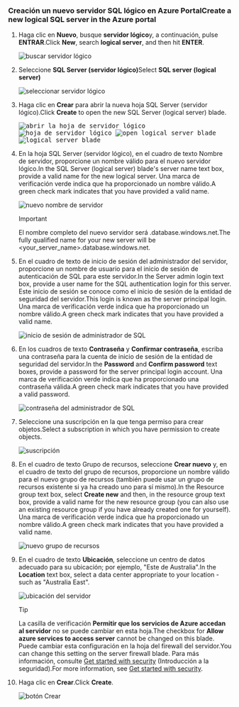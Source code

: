 ### <a name="create-a-new-logical-sql-server-in-the-azure-portal"></a><span data-ttu-id="02d21-101">Creación un nuevo servidor SQL lógico en Azure Portal</span><span class="sxs-lookup"><span data-stu-id="02d21-101">Create a new logical SQL server in the Azure portal</span></span>

1. <span data-ttu-id="02d21-102">Haga clic en **Nuevo**, busque **servidor lógico**y, a continuación, pulse **ENTRAR**.</span><span class="sxs-lookup"><span data-stu-id="02d21-102">Click **New**, search **logical server**, and then hit **ENTER**.</span></span>

    ![buscar servidor lógico](./media/sql-data-warehouse-create-logical-server/search-logical-server.png)
2. <span data-ttu-id="02d21-104">Seleccione **SQL Server (servidor lógico)**</span><span class="sxs-lookup"><span data-stu-id="02d21-104">Select **SQL server (logical server)**</span></span> 

    ![seleccionar servidor lógico](./media/sql-data-warehouse-create-logical-server/select-logical-server.png)
  
3. <span data-ttu-id="02d21-106">Haga clic en **Crear** para abrir la nueva hoja SQL Server (servidor lógico).</span><span class="sxs-lookup"><span data-stu-id="02d21-106">Click **Create** to open the new SQL Server (logical server) blade.</span></span>

   <span data-ttu-id="02d21-107"><kbd>![abrir la hoja de servidor lógico](./media/sql-data-warehouse-create-logical-server/open-logical-server-blade.png) </kbd> <kbd> ![hoja de servidor lógico](./media/sql-data-warehouse-create-logical-server/logical-server-blade.png)</kbd></span><span class="sxs-lookup"><span data-stu-id="02d21-107"><kbd> ![open logical server blade](./media/sql-data-warehouse-create-logical-server/open-logical-server-blade.png) </kbd> <kbd>![logical server blade](./media/sql-data-warehouse-create-logical-server/logical-server-blade.png) </kbd></span></span>
  
3. <span data-ttu-id="02d21-108">En la hoja SQL Server (servidor lógico), en el cuadro de texto Nombre de servidor, proporcione un nombre válido para el nuevo servidor lógico.</span><span class="sxs-lookup"><span data-stu-id="02d21-108">In the SQL Server (logical server) blade's server name text box, provide a valid name for the new logical server.</span></span> <span data-ttu-id="02d21-109">Una marca de verificación verde indica que ha proporcionado un nombre válido.</span><span class="sxs-lookup"><span data-stu-id="02d21-109">A green check mark indicates that you have provided a valid name.</span></span>
    
    ![nuevo nombre de servidor](./media/sql-data-warehouse-create-logical-server/new-name-logical-server.png)

    > [!IMPORTANT]
    > <span data-ttu-id="02d21-111">El nombre completo del nuevo servidor será <nombreDeSuServidor >.database.windows.net.</span><span class="sxs-lookup"><span data-stu-id="02d21-111">The fully qualified name for your new server will be <your_server_name>.database.windows.net.</span></span>
    >
    
4. <span data-ttu-id="02d21-112">En el cuadro de texto de inicio de sesión del administrador del servidor, proporcione un nombre de usuario para el inicio de sesión de autenticación de SQL para este servidor.</span><span class="sxs-lookup"><span data-stu-id="02d21-112">In the Server admin login text box, provide a user name for the SQL authentication login for this server.</span></span> <span data-ttu-id="02d21-113">Este inicio de sesión se conoce como el inicio de sesión de la entidad de seguridad del servidor.</span><span class="sxs-lookup"><span data-stu-id="02d21-113">This login is known as the server principal login.</span></span> <span data-ttu-id="02d21-114">Una marca de verificación verde indica que ha proporcionado un nombre válido.</span><span class="sxs-lookup"><span data-stu-id="02d21-114">A green check mark indicates that you have provided a valid name.</span></span>
    
    ![inicio de sesión de administrador de SQL](./media/sql-data-warehouse-create-logical-server/sql-admin-login.png)
5. <span data-ttu-id="02d21-116">En los cuadros de texto **Contraseña** y **Confirmar contraseña**, escriba una contraseña para la cuenta de inicio de sesión de la entidad de seguridad del servidor.</span><span class="sxs-lookup"><span data-stu-id="02d21-116">In the **Password** and **Confirm password** text boxes, provide a password for the server principal login account.</span></span> <span data-ttu-id="02d21-117">Una marca de verificación verde indica que ha proporcionado una contraseña válida.</span><span class="sxs-lookup"><span data-stu-id="02d21-117">A green check mark indicates that you have provided a valid password.</span></span>
    
    ![contraseña del administrador de SQL](./media/sql-data-warehouse-create-logical-server/sql-admin-password.png)
6. <span data-ttu-id="02d21-119">Seleccione una suscripción en la que tenga permiso para crear objetos.</span><span class="sxs-lookup"><span data-stu-id="02d21-119">Select a subscription in which you have permission to create objects.</span></span>

    ![suscripción](./media/sql-data-warehouse-create-logical-server/subscription.png)
7. <span data-ttu-id="02d21-121">En el cuadro de texto Grupo de recursos, seleccione **Crear nuevo** y, en el cuadro de texto del grupo de recursos, proporcione un nombre válido para el nuevo grupo de recursos (también puede usar un grupo de recursos existente si ya ha creado uno para sí mismo).</span><span class="sxs-lookup"><span data-stu-id="02d21-121">In the Resource group text box, select **Create new** and then, in the resource group text box, provide a valid name for the new resource group (you can also use an existing resource group if you have already created one for yourself).</span></span> <span data-ttu-id="02d21-122">Una marca de verificación verde indica que ha proporcionado un nombre válido.</span><span class="sxs-lookup"><span data-stu-id="02d21-122">A green check mark indicates that you have provided a valid name.</span></span>

    ![nuevo grupo de recursos](./media/sql-data-warehouse-create-logical-server/new-resource-group.png)

8. <span data-ttu-id="02d21-124">En el cuadro de texto **Ubicación**, seleccione un centro de datos adecuado para su ubicación; por ejemplo, "Este de Australia".</span><span class="sxs-lookup"><span data-stu-id="02d21-124">In the **Location** text box, select a data center appropriate to your location - such as "Australia East".</span></span>
    
    ![ubicación del servidor](./media/sql-data-warehouse-create-logical-server/server-location.png)
    
    > [!TIP]
    > <span data-ttu-id="02d21-126">La casilla de verificación **Permitir que los servicios de Azure accedan al servidor** no se puede cambiar en esta hoja.</span><span class="sxs-lookup"><span data-stu-id="02d21-126">The checkbox for **Allow azure services to access server** cannot be changed on this blade.</span></span> <span data-ttu-id="02d21-127">Puede cambiar esta configuración en la hoja del firewall del servidor.</span><span class="sxs-lookup"><span data-stu-id="02d21-127">You can change this setting on the server firewall blade.</span></span> <span data-ttu-id="02d21-128">Para más información, consulte [Get started with security](../articles/sql-database/sql-database-manage-servers-portal.md) (Introducción a la seguridad).</span><span class="sxs-lookup"><span data-stu-id="02d21-128">For more information, see [Get started with security](../articles/sql-database/sql-database-manage-servers-portal.md).</span></span>
    >
    
9. <span data-ttu-id="02d21-129">Haga clic en **Crear**.</span><span class="sxs-lookup"><span data-stu-id="02d21-129">Click **Create**.</span></span>

    ![botón Crear](./media/sql-data-warehouse-create-logical-server/create.png)

